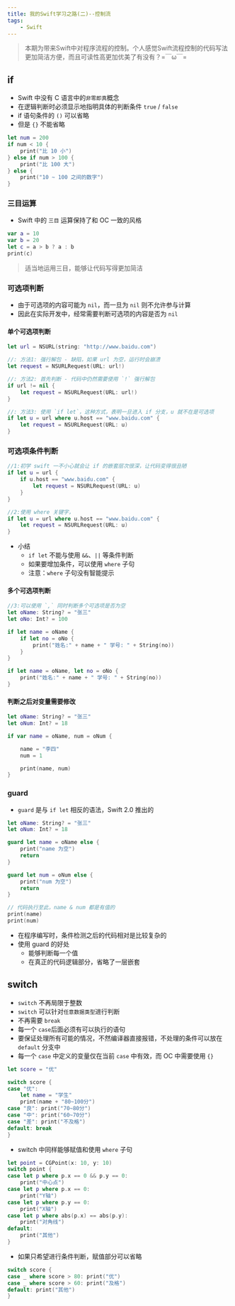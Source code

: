 ```yaml
---
title: 我的Swift学习之路(二)--控制流
tags:
    - Swift
---
```


>本期为带来Swift中对程序流程的控制。个人感觉Swift流程控制的代码写法更加简洁方便，而且可读性高更加优美了有没有？=￣ω￣=


## if

* Swift 中没有 C 语言中的`非零即真`概念
* 在逻辑判断时必须显示地指明具体的判断条件 `true` / `false`
* if 语句条件的 `()` 可以省略
* 但是 `{}` 不能省略

```swift
let num = 200
if num < 10 {
    print("比 10 小")
} else if num > 100 {
    print("比 100 大")
} else {
    print("10 ~ 100 之间的数字")
}
```

### 三目运算

* Swift 中的 `三目` 运算保持了和 OC 一致的风格

```swift
var a = 10
var b = 20
let c = a > b ? a : b
print(c)
```


>适当地运用三目，能够让代码写得更加简洁

### 可选项判断

* 由于可选项的内容可能为 `nil`，而一旦为 `nil` 则不允许参与计算
* 因此在实际开发中，经常需要判断可选项的内容是否为 `nil`

#### 单个可选项判断

```swift
let url = NSURL(string: "http://www.baidu.com")

//: 方法1: 强行解包 - 缺陷，如果 url 为空，运行时会崩溃
let request = NSURLRequest(URL: url!)

//: 方法2: 首先判断 - 代码中仍然需要使用 `!` 强行解包
if url != nil {
    let request = NSURLRequest(URL: url!)
}

//: 方法3: 使用 `if let`，这种方式，表明一旦进入 if 分支，u 就不在是可选项
if let u = url where u.host == "www.baidu.com" {
    let request = NSURLRequest(URL: u)
}
```

### 可选项条件判断

```swift
//1:初学 swift 一不小心就会让 if 的嵌套层次很深，让代码变得很丑陋
if let u = url {
    if u.host == "www.baidu.com" {
        let request = NSURLRequest(URL: u)
    }
}

//2:使用 where 关键字，
if let u = url where u.host == "www.baidu.com" {
    let request = NSURLRequest(URL: u)
}
```

* 小结
    * `if let` 不能与使用 `&&`、`||` 等条件判断
    * 如果要增加条件，可以使用 `where` 子句
    * 注意：`where` 子句没有智能提示

#### 多个可选项判断

```swift
//3:可以使用 `,` 同时判断多个可选项是否为空
let oName: String? = "张三"
let oNo: Int? = 100

if let name = oName {
    if let no = oNo {
        print("姓名:" + name + " 学号: " + String(no))
    }
}

if let name = oName, let no = oNo {
    print("姓名:" + name + " 学号: " + String(no))
}
```

#### 判断之后对变量需要修改

```swift
let oName: String? = "张三"
let oNum: Int? = 18

if var name = oName, num = oNum {

    name = "李四"
    num = 1

    print(name, num)
}
```

### guard

* `guard` 是与 `if let` 相反的语法，Swift 2.0 推出的

```swift
let oName: String? = "张三"
let oNum: Int? = 18

guard let name = oName else {
    print("name 为空")
    return
}

guard let num = oNum else {
    print("num 为空")
    return
}

// 代码执行至此，name & num 都是有值的
print(name)
print(num)
```

* 在程序编写时，条件检测之后的代码相对是比较复杂的
* 使用 guard 的好处
    - 能够判断每一个值
    - 在真正的代码逻辑部分，省略了一层嵌套

## switch

* `switch` 不再局限于整数
* `switch` 可以针对`任意数据类型`进行判断
* 不再需要 `break`
* 每一个 `case`后面必须有可以执行的语句
* 要保证处理所有可能的情况，不然编译器直接报错，不处理的条件可以放在 `default` 分支中
* 每一个 `case` 中定义的变量仅在当前 `case` 中有效，而 OC 中需要使用 `{}`

```swift
let score = "优"

switch score {
case "优":
    let name = "学生"
    print(name + "80~100分")
case "良": print("70~80分")
case "中": print("60~70分")
case "差": print("不及格")
default: break
}
```

* switch 中同样能够赋值和使用 `where` 子句

```swift
let point = CGPoint(x: 10, y: 10)
switch point {
case let p where p.x == 0 && p.y == 0:
    print("中心点")
case let p where p.x == 0:
    print("Y轴")
case let p where p.y == 0:
    print("X轴")
case let p where abs(p.x) == abs(p.y):
    print("对角线")
default:
    print("其他")
}
```

* 如果只希望进行条件判断，赋值部分可以省略

```swift
switch score {
case _ where score > 80: print("优")
case _ where score > 60: print("及格")
default: print("其他")
}
```
